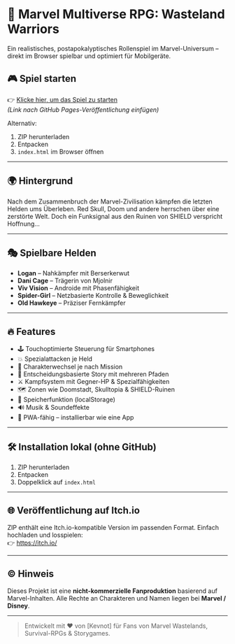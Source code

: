 # 🦸 Marvel Multiverse RPG: Wasteland Warriors

Ein realistisches, postapokalyptisches Rollenspiel im Marvel-Universum – direkt im Browser spielbar und optimiert für Mobilgeräte.

## 🎮 Spiel starten

👉 [Klicke hier, um das Spiel zu starten](https://deinname.github.io/marvel-multiverse-rpg)  
*(Link nach GitHub Pages-Veröffentlichung einfügen)*

Alternativ:
1. ZIP herunterladen
2. Entpacken
3. `index.html` im Browser öffnen

---

## 🌍 Hintergrund

Nach dem Zusammenbruch der Marvel-Zivilisation kämpfen die letzten Helden ums Überleben. Red Skull, Doom und andere herrschen über eine zerstörte Welt. Doch ein Funksignal aus den Ruinen von SHIELD verspricht Hoffnung...

---

## 🎭 Spielbare Helden

- **Logan** – Nahkämpfer mit Berserkerwut
- **Dani Cage** – Trägerin von Mjolnir
- **Viv Vision** – Androide mit Phasenfähigkeit
- **Spider-Girl** – Netzbasierte Kontrolle & Beweglichkeit
- **Old Hawkeye** – Präziser Fernkämpfer

---

## 🔥 Features

- 🕹️ Touchoptimierte Steuerung für Smartphones
- 💥 Spezialattacken je Held
- 🔄 Charakterwechsel je nach Mission
- 📜 Entscheidungsbasierte Story mit mehreren Pfaden
- ⚔️ Kampfsystem mit Gegner-HP & Spezialfähigkeiten
- 🗺️ Zonen wie Doomstadt, Skulltopia & SHIELD-Ruinen
- 💾 Speicherfunktion (localStorage)
- 🔊 Musik & Soundeffekte
- 📱 PWA-fähig – installierbar wie eine App

---

## 🛠️ Installation lokal (ohne GitHub)

1. ZIP herunterladen
2. Entpacken
3. Doppelklick auf `index.html`

---

## 🌐 Veröffentlichung auf Itch.io

ZIP enthält eine Itch.io-kompatible Version im passenden Format. Einfach hochladen und losspielen:  
👉 https://itch.io/

---

## © Hinweis

Dieses Projekt ist eine **nicht-kommerzielle Fanproduktion** basierend auf Marvel-Inhalten. Alle Rechte an Charakteren und Namen liegen bei **Marvel / Disney**.

---

> Entwickelt mit ❤️ von [Kevnot] für Fans von Marvel Wastelands, Survival-RPGs & Storygames.
